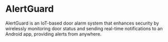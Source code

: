 # AlertGuard
AlertGuard is an IoT-based door alarm system that enhances security by wirelessly monitoring door status and sending real-time notifications to an Android app, providing alerts from anywhere.
